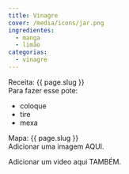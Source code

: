 ```yaml
---
title: Vinagre
cover: /media/icons/jar.png
ingredientes:
  - manga
  - limão
categorias:
  - vinagre
---
```

<div class="content-receita" markdown="1" data-slug="{{ page.slug }}">
  <div class="content-title">Receita: {{ page.slug }}</div>
  Para fazer esse pote:

  - coloque
  - tire
  - mexa
</div>

<div class="content-mapa" markdown="1" data-slug="{{ page.slug }}">
  <div class="content-title">Mapa: {{ page.slug }}</div>
  Adicionar uma imagem AQUI.
  
  Adicionar um video aqui TAMBÉM.
</div>
